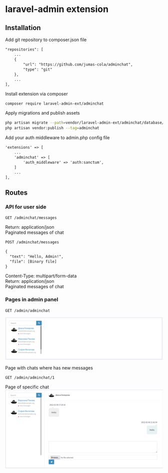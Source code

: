 laravel-admin extension
======

## Installation

Add git repository to composer.json file
```
"repositories": [
    ...
    {
        "url": "https://github.com/jumas-cola/adminchat",
        "type": "git"
    },
    ...
],
```

Install extension via composer
```
composer require laravel-admin-ext/adminchat
```

Apply migrations and publish assets
```bash
php artisan migrate --path=vendor/laravel-admin-ext/adminchat/database/migrations/2022_02_07_115826_create_admin_chat_messages_table.php
php artisan vendor:publish --tag=adminchat
```

Add your auth middleware to admin.php config file
```
'extensions' => [
    ...
    'adminchat' => [
        'auth_middleware' => 'auth:sanctum',
    ]
    ...
],
```

## Routes

### API for user side
```
GET /adminchat/messages  
```
Return: application/json  
Paginated messages of chat
```
POST /adminchat/messages  
```
```
{
  "text": "Hello, Admin!",
  "file": [Binary file]
}
```
Content-Type: multipart/form-data  
Return: application/json  
Paginated messages of chat

### Pages in admin panel
```
GET /admin/adminchat
```
![index](index.png)

Page with chats where has new messages
```
GET /admin/adminchat/1
```
Page of specific chat
![show](show.png)
